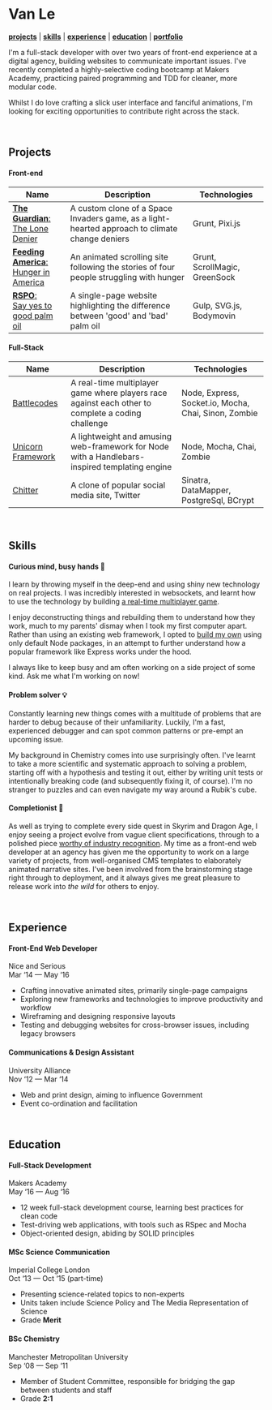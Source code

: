# Van Le

[**projects**](#projects) | [**skills**](#skills) | [**experience**](#experience) | [**education**](#education) | [**portfolio**](http://vann.io)

I'm a full-stack developer with over two years of front-end experience at a digital agency, building websites to communicate important issues. I've recently completed a highly-selective coding bootcamp at Makers Academy, practicing paired programming and TDD for cleaner, more modular code.

Whilst I do love crafting a slick user interface and fanciful animations, I'm looking for exciting opportunities to contribute right across the stack.

&nbsp;
## Projects
#### Front-end
|Name|Description|Technologies|
|---|---|---|
| [**The Guardian**:<br>The Lone Denier](http://www.theguardian.com/environment/ng-interactive/2016/jan/15/the-lone-climate-change-denier-interactive-game) | A custom clone of a Space Invaders game, as a light-hearted approach to climate change deniers | Grunt, Pixi.js |
| [**Feeding America**:<br>Hunger in America ](http://www.feedingamerica.org/hunger-in-america/our-research/hunger-in-america/facts-and-faces/) | An animated scrolling site following the stories of four people struggling with hunger | Grunt, ScrollMagic, GreenSock |
| [**RSPO**:<br>Say yes to good palm oil](http://goodbadpalmoil.org/) | A single-page website highlighting the difference between 'good' and 'bad' palm oil | Gulp, SVG.js, Bodymovin |


#### Full-Stack
|Name|Description|Technologies|
|---|---|---|
| [Battlecodes](https://github.com/gtormiston/battlecodes) | A real-time multiplayer game where players race against each other to complete a coding challenge | Node, Express, Socket.io, Mocha, Chai, Sinon, Zombie |
| [Unicorn Framework](https://github.com/vannio/unicorn-framework) | A lightweight and amusing web-framework for Node with a Handlebars-inspired templating engine | Node, Mocha, Chai, Zombie |
| [Chitter](https://github.com/vannio/chitter) | A clone of popular social media site, Twitter | Sinatra, DataMapper, PostgreSql, BCrypt |


&nbsp;
## Skills
#### Curious mind, busy hands :raised_hands:
I learn by throwing myself in the deep-end and using shiny new technology on real projects. I was incredibly interested in websockets, and learnt how to use the technology by building [a real-time multiplayer game](https://github.com/gtormiston/battlecodes).

I enjoy deconstructing things and rebuilding them to understand how they work, much to my parents' dismay when I took my first computer apart. Rather than using an existing web framework, I opted to [build my own](https://github.com/vannio/unicorn-framework) using only default Node packages, in an attempt to further understand how a popular framework like Express works under the hood.

I always like to keep busy and am often working on a side project of some kind. Ask me what I'm working on now!

#### Problem solver :bulb:
Constantly learning new things comes with a multitude of problems that are harder to debug because of their unfamiliarity. Luckily, I'm a fast, experienced debugger and can spot common patterns or pre-empt an upcoming issue.

My background in Chemistry comes into use surprisingly often. I've learnt to take a more scientific and systematic approach to solving a problem, starting off with a hypothesis and testing it out, either by writing unit tests or intentionally breaking code (and subsequently fixing it, of course). I'm no stranger to puzzles and can even navigate my way around a Rubik's cube.

#### Completionist :100:
As well as trying to complete every side quest in Skyrim and Dragon Age, I enjoy seeing a project evolve from vague client specifications, through to a polished piece [worthy of industry recognition](http://www.cssdesignawards.com/sites/hunger-in-america/27931/). My time as a front-end web developer at an agency has given me the opportunity to work on a large variety of projects, from well-organised CMS templates to elaborately animated narrative sites. I've been involved from the brainstorming stage right through to deployment, and it always gives me great pleasure to release work into _the wild_ for others to enjoy.

&nbsp;
## Experience

#### Front-End Web Developer
Nice and Serious<br>
Mar ‘14 — May ‘16
- Crafting innovative animated sites, primarily single-page campaigns
- Exploring new frameworks and technologies to improve productivity and workflow
- Wireframing and designing responsive layouts
- Testing and debugging websites for cross-browser issues, including legacy browsers

#### Communications & Design Assistant
University Alliance<br>
Nov ‘12 — Mar ‘14
- Web and print design, aiming to influence Government
- Event co-ordination and facilitation

&nbsp;
## Education

#### Full-Stack Development
Makers Academy<br>
May ‘16 — Aug ‘16
- 12 week full-stack development course, learning best practices for clean code
- Test-driving web applications, with tools such as RSpec and Mocha
- Object-oriented design, abiding by SOLID principles

#### MSc Science Communication
Imperial College London<br>
Oct ‘13 — Oct ‘15 (part-time)
- Presenting science-related topics to non-experts
- Units taken include Science Policy and The Media Representation of Science
- Grade **Merit**

#### BSc Chemistry
Manchester Metropolitan University<br>
Sep ‘08 — Sep ‘11
- Member of Student Committee, responsible for bridging the gap between students and staff
- Grade **2:1**
